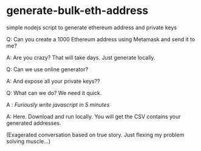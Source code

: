 # generate-bulk-eth-address
simple nodejs script to generate ethereum address and private keys

Q: Can you create a 1000 Ethereum address using Metamask and send it to me?

A: Are you crazy? That will take days. Just generate locally.

Q: Can we use online generator?

A: And expose all your private keys??

Q: What can we do? We need it quick.

A : *Furiously write javascript in 5 minutes*

A: Here. Download and run locally. You will get the CSV contains your generated addresses. 

(Exagerated conversation based on true story. Just flexing my problem solving muscle...)
